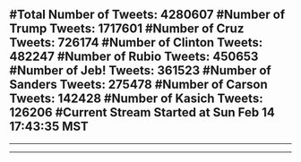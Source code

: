 #Total Number of Tweets: 4280607 
#Number of Trump Tweets: 1717601
#Number of Cruz Tweets: 726174
#Number of Clinton Tweets: 482247
#Number of Rubio Tweets: 450653
#Number of Jeb! Tweets: 361523
#Number of Sanders Tweets: 275478
#Number of Carson Tweets: 142428
#Number of Kasich Tweets: 126206
#Current Stream Started at Sun Feb 14 17:43:35 MST
---
---
---
